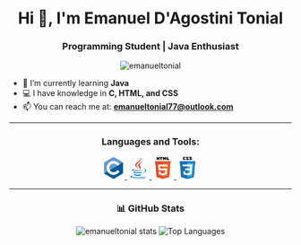 <h1 align="center">Hi 👋, I'm Emanuel D'Agostini Tonial</h1>
<h3 align="center">Programming Student | Java Enthusiast</h3>

<p align="center">
  <img src="https://komarev.com/ghpvc/?username=manutonial&label=Profile%20views&color=0e75b6&style=flat" alt="emanueltonial" />
</p>

- 🌱 I’m currently learning **Java**
- 💻 I have knowledge in **C, HTML, and CSS**
- 📫 You can reach me at: **emanueltonial77@outlook.com**

---

<h3 align="center">Languages and Tools:</h3>
<p align="center">
  <a href="https://www.cprogramming.com/" target="_blank" rel="noreferrer">
    <img src="https://raw.githubusercontent.com/devicons/devicon/master/icons/c/c-original.svg" alt="C" width="40" height="40"/>
  </a>
  <a href="https://www.java.com/" target="_blank" rel="noreferrer">
    <img src="https://raw.githubusercontent.com/devicons/devicon/master/icons/java/java-original.svg" alt="Java" width="40" height="40"/>
  </a>
  <a href="https://www.w3.org/html/" target="_blank" rel="noreferrer">
    <img src="https://raw.githubusercontent.com/devicons/devicon/master/icons/html5/html5-original-wordmark.svg" alt="HTML" width="40"/>
  </a>
  <a href="https://www.w3schools.com/css/" target="_blank" rel="noreferrer">
    <img src="https://raw.githubusercontent.com/devicons/devicon/master/icons/css3/css3-original-wordmark.svg" alt="CSS" width="40""/>
  </a>
</p>

---

<h3 align="center">📊 GitHub Stats</h3>
<p align="center">
  <img src="https://github-readme-stats.vercel.app/api?username=manutonial&show_icons=true&theme=vue-dark&hide=prs,issues" alt="emanueltonial stats"height="50"/>
  <img src="https://github-readme-stats.vercel.app/api/top-langs/?username=manutonial&layout=compact&theme=vue-dark&langs_count=6" alt="Top Languages"height="50"/>
</p>
</p>

